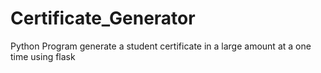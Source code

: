 # Certificate_Generator
Python Program generate a student certificate in a large amount at a one time using flask 
